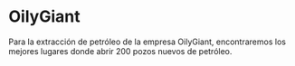 # OilyGiant
Para la extracción de petróleo de la empresa OilyGiant, encontraremos los mejores lugares donde abrir 200 pozos nuevos de petróleo.
